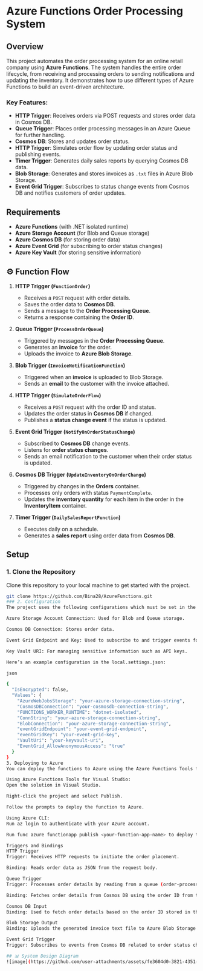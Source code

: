 ﻿# Azure Functions Order Processing System

## Overview

This project automates the order processing system for an online retail company using **Azure Functions**. 
The system handles the entire order lifecycle, from receiving and processing orders to sending notifications and updating the inventory. 
It demonstrates how to use different types of Azure Functions to build an event-driven architecture.

### Key Features:
- **HTTP Trigger**: Receives orders via POST requests and stores order data in Cosmos DB.
- **Queue Trigger**: Places order processing messages in an Azure Queue for further handling.
- **Cosmos DB**: Stores and updates order status.
- **HTTP Trigger**: Simulates order flow by updating order status and publishing events.
- **Timer Trigger**: Generates daily sales reports by querying Cosmos DB data.
- **Blob Storage**: Generates and stores invoices as `.txt` files in Azure Blob Storage.
- **Event Grid Trigger**: Subscribes to status change events from Cosmos DB and notifies customers of order updates.

## Requirements

- **Azure Functions** (with .NET isolated runtime)
- **Azure Storage Account** (for Blob and Queue storage)
- **Azure Cosmos DB** (for storing order data)
- **Azure Event Grid** (for subscribing to order status changes)
- **Azure Key Vault** (for storing sensitive information)

## ⚙️ Function Flow

1. **HTTP Trigger (`FunctionOrder`)**  
    - Receives a `POST` request with order details.  
    - Saves the order data to **Cosmos DB**.  
    - Sends a message to the **Order Processing Queue**.  
    - Returns a response containing the **Order ID**.

2. **Queue Trigger (`ProcessOrderQueue`)**  
    - Triggered by messages in the **Order Processing Queue**.  
    - Generates an **invoice** for the order.  
    - Uploads the invoice to **Azure Blob Storage**.

3. **Blob Trigger (`InvoiceNotificationFunction`)**  
    - Triggered when an **invoice** is uploaded to Blob Storage.  
    - Sends an **email** to the customer with the invoice attached.
    

4.  **HTTP Trigger (`SimulateOrderFlow`)**  
    - Receives a `POST` request with the order ID and status.  
    - Updates the order status in **Cosmos DB** if changed.  
    - Publishes a **status change event** if the status is updated.  
    
5.  **Event Grid Trigger (`NotifyOnOrderStatusChange`)**  
    - Subscribed to **Cosmos DB** change events.  
    - Listens for **order status changes**.  
    - Sends an email notification to the customer when their order status is updated.

6. **Cosmos DB Trigger (`UpdateInventoryOnOrderChange`)**  
    - Triggered by changes in the **Orders** container.  
    - Processes only orders with status `PaymentComplete`.  
    - Updates the **inventory quantity** for each item in the order in the **InventoryItem** container.

7. **Timer Trigger (`DailySalesReportFunction`)**  
    - Executes daily on a schedule.  
    - Generates a **sales report** using order data from **Cosmos DB**.
    
## Setup

### 1. Clone the Repository
Clone this repository to your local machine to get started with the project.

```bash
git clone https://github.com/Bina28/AzureFunctions.git
### 2. Configuration
The project uses the following configurations which must be set in the Azure portal or your local environment:

Azure Storage Account Connection: Used for Blob and Queue storage.

Cosmos DB Connection: Stores order data.

Event Grid Endpoint and Key: Used to subscribe to and trigger events for order status changes.

Key Vault URI: For managing sensitive information such as API keys.

Here’s an example configuration in the local.settings.json:

json

{
  "IsEncrypted": false,
  "Values": {
    "AzureWebJobsStorage": "your-azure-storage-connection-string",
    "CosmosDBConnection": "your-cosmosdb-connection-string",
    "FUNCTIONS_WORKER_RUNTIME": "dotnet-isolated",
    "ConnString": "your-azure-storage-connection-string",
    "BlobConnection": "your-azure-storage-connection-string",
    "eventGridEndpoint": "your-event-grid-endpoint",
    "eventGridKey": "your-event-grid-key",
    "VaultUri": "your-keyvault-uri",
    "EventGrid_AllowAnonymousAccess": "true"
  }
}
3. Deploying to Azure
You can deploy the functions to Azure using the Azure Functions Tools for Visual Studio or the Azure CLI.

Using Azure Functions Tools for Visual Studio:
Open the solution in Visual Studio.

Right-click the project and select Publish.

Follow the prompts to deploy the function to Azure.

Using Azure CLI:
Run az login to authenticate with your Azure account.

Run func azure functionapp publish <your-function-app-name> to deploy the project.

Triggers and Bindings
HTTP Trigger
Trigger: Receives HTTP requests to initiate the order placement.

Binding: Reads order data as JSON from the request body.

Queue Trigger
Trigger: Processes order details by reading from a queue (order-processing-queue).

Binding: Fetches order details from Cosmos DB using the order ID from the queue message.

Cosmos DB Input
Binding: Used to fetch order details based on the order ID stored in the queue message.

Blob Storage Output
Binding: Uploads the generated invoice text file to Azure Blob Storage under the invoices container.

Event Grid Trigger
Trigger: Subscribes to events from Cosmos DB related to order status changes and sends notifications to customers.

## 📊 System Design Diagram
![image](https://github.com/user-attachments/assets/fe3604d0-3821-4351-80cf-6e13d1f246c8)

